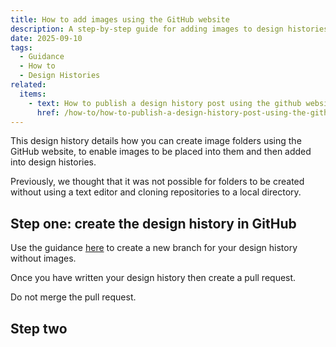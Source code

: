 ```yaml
---
title: How to add images using the GitHub website
description: A step-by-step guide for adding images to design histories using the GitHub website
date: 2025-09-10
tags:
  - Guidance
  - How to
  - Design Histories
related:
  items:
    - text: How to publish a design history post using the github website
      href: /how-to/how-to-publish-a-design-history-post-using-the-github-website/
---
```


This design history details how you can create image folders using the GitHub website, to enable images to be placed into them and then added into design histories.

Previously, we thought that it was not possible for folders to be created without using a text editor and cloning repositories to a local directory.

## Step one: create the design history in GitHub

Use the guidance [here](/how-to/how-to-publish-a-design-history-post-using-the-github-website/) to create a new branch for your design history without images.

Once you have written your design history then create a pull request.

Do not merge the pull request.

## Step two
